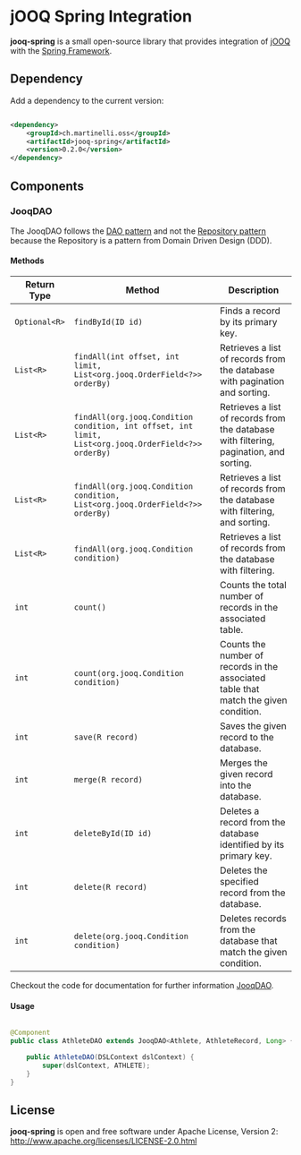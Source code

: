 # jOOQ Spring Integration

**jooq-spring** is a small open-source library that provides integration of [jOOQ](https://www.jooq.org) with
the [Spring Framework](https://spring.io/projects/spring-framework).

## Dependency

Add a dependency to the current version:

```xml

<dependency>
    <groupId>ch.martinelli.oss</groupId>
    <artifactId>jooq-spring</artifactId>
    <version>0.2.0</version>
</dependency>
```

## Components

### JooqDAO

The JooqDAO follows the [DAO pattern](https://en.wikipedia.org/wiki/Data_access_object) and not
the [Repository pattern](https://martinfowler.com/eaaCatalog/repository.html) because the Repository is a pattern from
Domain Driven Design (DDD).

#### Methods

| Return Type   | Method                                                                                               | Description                                                                            |
|---------------|------------------------------------------------------------------------------------------------------|----------------------------------------------------------------------------------------|
| `Optional<R>` | `findById(ID id)`                                                                                    | Finds a record by its primary key.                                                     |
| `List<R>`     | `findAll(int offset, int limit, List<org.jooq.OrderField<?>> orderBy)`                               | Retrieves a list of records from the database with pagination and sorting.             |
| `List<R>`     | `findAll(org.jooq.Condition condition, int offset, int limit, List<org.jooq.OrderField<?>> orderBy)` | Retrieves a list of records from the database with filtering, pagination, and sorting. |
| `List<R>`     | `findAll(org.jooq.Condition condition, List<org.jooq.OrderField<?>> orderBy)`                        | Retrieves a list of records from the database with filtering, and sorting.             |
| `List<R>`     | `findAll(org.jooq.Condition condition)`                                                              | Retrieves a list of records from the database with filtering.                          |
| `int`         | `count()`                                                                                            | Counts the total number of records in the associated table.                            |
| `int`         | `count(org.jooq.Condition condition)`                                                                | Counts the number of records in the associated table that match the given condition.   |
| `int`         | `save(R record)`                                                                                     | Saves the given record to the database.                                                |
| `int`         | `merge(R record)`                                                                                    | Merges the given record into the database.                                             |
| `int`         | `deleteById(ID id)`                                                                                  | Deletes a record from the database identified by its primary key.                      |
| `int`         | `delete(R record)`                                                                                   | Deletes the specified record from the database.                                        |
| `int`         | `delete(org.jooq.Condition condition)`                                                               | Deletes records from the database that match the given condition.                      |

Checkout the code for documentation for further
information [JooqDAO](src/main/java/ch/martinelli/oss/jooqspring/JooqDAO.java).

#### Usage

```java

@Component
public class AthleteDAO extends JooqDAO<Athlete, AthleteRecord, Long> {

    public AthleteDAO(DSLContext dslContext) {
        super(dslContext, ATHLETE);
    }
}
```

## License

**jooq-spring** is open and free software under Apache License, Version
2: http://www.apache.org/licenses/LICENSE-2.0.html
